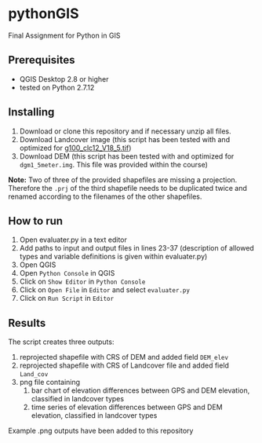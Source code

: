 # pythonGIS
Final Assignment for Python in GIS

## Prerequisites

 - QGIS Desktop 2.8 or higher
 - tested on Python 2.7.12

 ## Installing

 1. Download or clone this repository and if necessary unzip all files.
 2. Download Landcover image (this script has been tested with and optimized for [g100_clc12_V18_5.tif](http://land.copernicus.eu/pan-european/corine-land-cover/clc-2012/view))
 3. Download DEM (this script has been tested with and optimized for `dgm1_5meter.img`. This file was provided within the course)
 
**Note:** Two of three of the provided shapefiles are missing a projection. Therefore the `.prj` of the third shapefile needs to be duplicated twice and renamed according to the filenames of the other shapefiles. 

 ## How to run

 1. Open evaluater.py in a text editor
 2. Add paths to input and output files in lines 23-37 (description of allowed types and variable definitions is given within evaluater.py)
 3. Open QGIS
 4. Open `Python Console` in QGIS
 5. Click on `Show Editor` in `Python Console`
 6. Click on `Open File` in `Editor` and select `evaluater.py`
 7. Click on `Run Script` in `Editor`

 ## Results

 The script creates three outputs:
 
1. reprojected shapefile with CRS of DEM and added field `DEM_elev`
2. reprojected shapefile with CRS of Landcover file and added field `Land_cov`
3. png file containing 
    1. bar chart of elevation differences between GPS and DEM elevation, classified in landcover types
    2. time series of elevation differences between GPS and DEM elevation, classified in landcover types

Example .png outputs have been added to this repository 